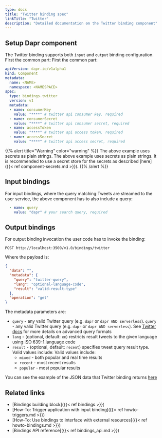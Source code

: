 ```yaml
---
type: docs
title: "Twitter binding spec"
linkTitle: "Twitter"
description: "Detailed documentation on the Twitter binding component"
---
```


## Setup Dapr component

The Twitter binding supports both `input` and `output` binding configuration. First the common part: First the common part:

```yaml
apiVersion: dapr.io/v1alpha1
kind: Component
metadata:
  name: <NAME>
  namespace: <NAMESPACE>
spec:
  type: bindings.twitter
  version: v1
  metadata:
  - name: consumerKey
    value: "****" # twitter api consumer key, required
  - name: consumerSecret
    value: "****" # twitter api consumer secret, required
  - name: accessToken
    value: "****" # twitter api access token, required
  - name: accessSecret
    value: "****" # twitter api access secret, required
```

{{% alert title="Warning" color="warning" %}}
The above example uses secrets as plain strings. The above example uses secrets as plain strings. It is recommended to use a secret store for the secrets as described [here]({{< ref component-secrets.md >}}).
{{% /alert %}}

## Input bindings

For input bindings, where the query matching Tweets are streamed to the user service, the above component has to also include a query:

```yaml
  - name: query
    value: "dapr" # your search query, required 
```

## Output bindings

For output binding invocation the user code has to invoke the binding:

```shell
POST http://localhost:3500/v1.0/bindings/twitter
```

Where the payload is:

```json
{
  "data": "",
  "metadata": {
    "query": "twitter-query",
    "lang": "optional-language-code",
    "result": "valid-result-type"
  },
  "operation": "get"
}
```

The metadata parameters are:

- `query` - any valid Twitter query (e.g. `dapr` or `dapr AND serverless`). `query` - any valid Twitter query (e.g. `dapr` or `dapr AND serverless`). See [Twitter docs](https://developer.twitter.com/en/docs/tweets/rules-and-filtering/overview/standard-operators) for more details on advanced query formats
- `lang` - (optional, default: `en`) restricts result tweets to the given language using [ISO 639-1 language code](https://en.wikipedia.org/wiki/List_of_ISO_639-1_codes)
- `result` - (optional, default: `recent`) specifies tweet query result type. Valid values include: Valid values include:
  - `mixed` - both popular and real time results
  - `recent` - most recent results
  - `popular` - most popular results

You can see the example of the JSON data that Twitter binding returns [here](https://developer.twitter.com/en/docs/tweets/search/api-reference/get-search-tweets)

## Related links
- [Bindings building block]({{< ref bindings >}})
- [How-To: Trigger application with input binding]({{< ref howto-triggers.md >}})
- [How-To: Use bindings to interface with external resources]({{< ref howto-bindings.md >}})
- [Bindings API reference]({{< ref bindings_api.md >}})